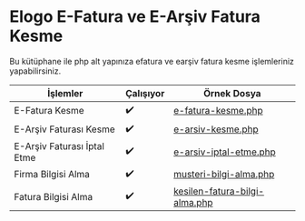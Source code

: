 # Elogo E-Fatura ve E-Arşiv Fatura Kesme 
Bu kütüphane ile php alt yapınıza efatura ve earşiv fatura kesme işlemleriniz yapabilirsiniz.

| İşlemler  | Çalışıyor | Örnek Dosya |
| ------------- | ------------- | ------------- |
| E-Fatura Kesme  | :heavy_check_mark: | [e-fatura-kesme.php](https://github.com/Hasokeyk/elogo-php/blob/main/examples/e-fatura-kesme.php) | 
| E-Arşiv Faturası Kesme  | :heavy_check_mark: | [e-arsiv-kesme.php](https://github.com/Hasokeyk/elogo-php/blob/main/examples/e-arsiv-kesme.php) |
| E-Arşiv Faturası İptal Etme  | :heavy_check_mark: | [e-arsiv-iptal-etme.php](https://github.com/Hasokeyk/elogo-php/blob/main/examples/e-arsiv-iptal-etme.php) |
| Firma Bilgisi Alma  | :heavy_check_mark: | [musteri-bilgi-alma.php](https://github.com/Hasokeyk/elogo-php/blob/main/examples/musteri-bilgi-alma.php) |
| Fatura Bilgisi Alma  | :heavy_check_mark: | [kesilen-fatura-bilgi-alma.php](https://github.com/Hasokeyk/elogo-php/blob/main/examples/kesilen-fatura-bilgi-alma.php) |